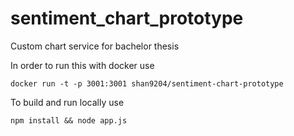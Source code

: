# sentiment_chart_prototype
Custom chart service for bachelor thesis

In order to run this with docker use 

`docker run -t -p 3001:3001 shan9204/sentiment-chart-prototype`

To build and run locally use 

`npm install && node app.js`
